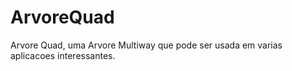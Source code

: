# ArvoreQuad
Arvore Quad, uma Arvore Multiway que pode ser usada em varias aplicacoes interessantes.
